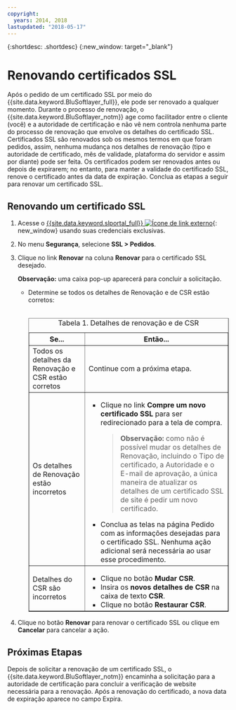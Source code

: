```yaml
---
copyright:
  years: 2014, 2018
lastupdated: "2018-05-17"
---
```


{:shortdesc: .shortdesc}
{:new_window: target="_blank"}

# Renovando certificados SSL

Após o pedido de um certificado SSL por meio do {{site.data.keyword.BluSoftlayer_full}}, ele pode ser
renovado a qualquer momento. Durante o processo de renovação, o {{site.data.keyword.BluSoftlayer_notm}} age como facilitador entre o cliente (você) e a autoridade de certificação e não vê nem controla nenhuma parte do processo de renovação que envolve os detalhes do certificado SSL. Certificados SSL são renovados sob os mesmos termos em que foram pedidos, assim, nenhuma mudança nos detalhes de renovação (tipo
e autoridade de certificado, mês de validade, plataforma do servidor e assim por diante) pode ser feita. Os certificados podem ser
renovados antes ou depois de expirarem; no entanto, para manter a validade do certificado SSL, renove o certificado antes da
data de expiração. Conclua as etapas a seguir para renovar um certificado SSL.

## Renovando um certificado SSL

1. Acesse o [{{site.data.keyword.slportal_full}} ![Ícone de link externo](../../icons/launch-glyph.svg "Ícone de link externo")](https://control.softlayer.com/){: new_window} usando suas credenciais exclusivas.
2. No menu **Segurança**, selecione **SSL > Pedidos**.
3. Clique no link **Renovar** na coluna **Renovar** para o certificado SSL desejado.

   **Observação:** uma caixa pop-up aparecerá para concluir a solicitação.  
   * Determine se todos os detalhes de Renovação e de CSR estão corretos:<br /><br /><table border="1"><caption>Tabela 1. Detalhes de renovação e de CSR</caption><tr><th>Se...</th><th>Então...</th></tr><tr><td>Todos os detalhes da Renovação e CSR estão corretos</td><td>Continue com a próxima etapa.</td></tr><tr><td>Os detalhes de Renovação estão incorretos</td><td><ul><li>Clique no link <strong>Compre um novo certificado SSL</strong> para ser redirecionado para a tela de compra.<br /><blockquote><strong>Observação:</strong> como não é possível mudar os detalhes de Renovação, incluindo o Tipo de certificado, a Autoridade e o E-mail de aprovação, a única maneira de atualizar os detalhes de um certificado SSL de site é pedir um novo certificado.</blockquote></li><li>Conclua as telas na página Pedido com as informações desejadas para o certificado SSL. Nenhuma ação adicional será necessária ao usar esse procedimento.</li></ul></td></tr><tr><td>Detalhes do CSR são incorretos</td><td><ul><li>Clique no botão **Mudar CSR**.</li><li>Insira os **novos detalhes de CSR** na caixa de texto **CSR**.</li><li>Clique no botão **Restaurar CSR**.</li></ul></td></tr></table>
4. Clique no botão **Renovar** para renovar o certificado SSL ou clique em **Cancelar** para cancelar a ação.

## Próximas Etapas

Depois de solicitar a renovação de um certificado SSL, o {{site.data.keyword.BluSoftlayer_notm}} encaminha
a solicitação para a autoridade de certificação para concluir a verificação de website necessária para a renovação. Após a renovação
do certificado, a nova data de expiração aparece no campo Expira.
